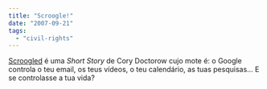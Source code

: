 ```yaml
---
title: "Scroogle!"
date: "2007-09-21"
tags: 
  - "civil-rights"
---
```


[Scroogled](http://www.radaronline.com/from-the-magazine/2007/09/google_fiction_evil_dangerous_surveillance_control_1.php) é uma _Short Story_ de Cory Doctorow cujo mote é: o Google controla o teu email, os teus vídeos, o teu calendário, as tuas pesquisas... E se controlasse a tua vida?
